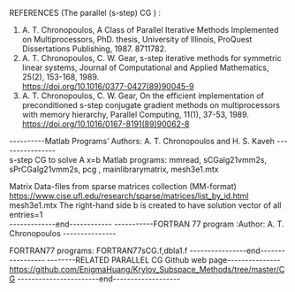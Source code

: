 REFERENCES (The parallel  (s-step) CG )  :
1. A. T. Chronopoulos, A Class of Parallel Iterative Methods Implemented on Multiprocessors,  PhD. thesis,  University of Illinois, ProQuest Dissertations Publishing, 1987. 8711782. 
2. A. T. Chronopoulos, C. W. Gear, s-step iterative methods for symmetric linear systems, 
 Journal of Computational and Applied Mathematics, 25(2), 153-168, 1989.  
https://doi.org/10.1016/0377-0427(89)90045-9      
3. A. T. Chronopoulos, C. W. Gear, On the efficient implementation of preconditioned s-step conjugate gradient methods on multiprocessors  with memory hierarchy, Parallel Computing, 11(1),  37-53, 1989.  
https://doi.org/10.1016/0167-8191(89)90062-8       

----------Matlab Programs’ Authors: A. T. Chronopoulos and H. S. Kaveh   ----------------             
 s-step CG to solve A x=b 
Matlab programs: mmread, sCGalg21vmm2s, sPrCGalg21vmm2s, pcg , mainlibrarymatrix, mesh3e1.mtx 

 Matrix Data-files from sparse matrices collection (MM-format) 
 https://www.cise.ufl.edu/research/sparse/matrices/list_by_id.html              
   mesh3e1.mtx 
The right-hand side b is created to have solution vector of all entries=1  
-------------end------------
-----------FORTRAN 77 program :Author:  A. T. Chronopoulos ---------------

FORTRAN77 programs: FORTRAN77sCG.f,dbla1.f
----------------end----------------- 
--------RELATED PARALLEL CG Github web page---------------
https://github.com/EnigmaHuang/Krylov_Subspace_Methods/tree/master/CG
-----------------------end-------------------
